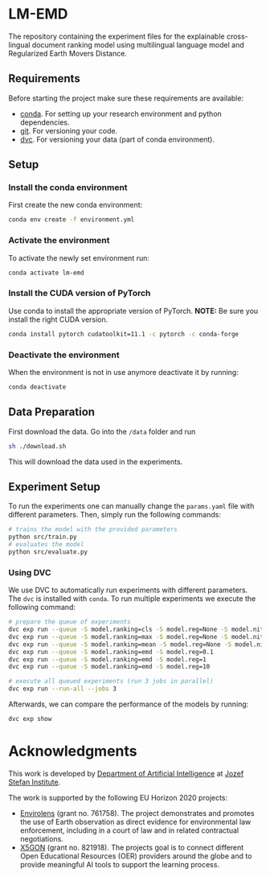 # LM-EMD
The repository containing the experiment files for the explainable
cross-lingual document ranking model using multilingual language model 
and Regularized Earth Movers Distance.


## Requirements
Before starting the project make sure these requirements are available:
- [conda][conda]. For setting up your research environment and python dependencies.
- [git][git]. For versioning your code.
- [dvc][dvc]. For versioning your data (part of conda environment).

## Setup

### Install the conda environment

First create the new conda environment:

```bash
conda env create -f environment.yml
```

### Activate the environment

To activate the newly set environment run:

```bash
conda activate lm-emd
```

### Install the CUDA version of PyTorch

Use conda to install the appropriate version of PyTorch. **NOTE:** Be
sure you install the right CUDA version.

```bash
conda install pytorch cudatoolkit=11.1 -c pytorch -c conda-forge
```

### Deactivate the environment

When the environment is not in use anymore deactivate it by running:

```bash
conda deactivate
```

## Data Preparation

First download the data. Go into the `/data` folder and run

```bash
sh ./download.sh
```

This will download the data used in the experiments.

## Experiment Setup

To run the experiments one can manually change the `params.yaml` file with
different parameters. Then, simply run the following commands:

```bash
# trains the model with the provided parameters
python src/train.py
# evaluates the model
python src/evaluate.py
```

### Using DVC

We use DVC to automatically run experiments with different parameters. The `dvc`
is installed with `conda`. To run multiple experiments we execute the following
command:

```bash
# prepare the queue of experiments
dvc exp run --queue -S model.ranking=cls -S model.reg=None -S model.nit=None
dvc exp run --queue -S model.ranking=max -S model.reg=None -S model.nit=None
dvc exp run --queue -S model.ranking=mean -S model.reg=None -S model.nit=None
dvc exp run --queue -S model.ranking=emd -S model.reg=0.1
dvc exp run --queue -S model.ranking=emd -S model.reg=1
dvc exp run --queue -S model.ranking=emd -S model.reg=10

# execute all queued experiments (run 3 jobs in parallel)
dvc exp run --run-all --jobs 3
```

Afterwards, we can compare the performance of the models by running:

```bash
dvc exp show
```

# Acknowledgments
This work is developed by [Department of Artificial Intelligence][ailab] at [Jozef Stefan Institute][ijs].

The work is supported by the following EU Horizon 2020 projects:
- [Envirolens][elens] (grant no. 761758). The project demonstrates and promotes the use of Earth observation as direct evidence for environmental law enforcement,
including in a court of law and in related contractual negotiations.
- [X5GON][x5gon] (grant no. 821918). The projects goal is to connect different Open Educational Resources (OER) providers around the globe and to provide meaningful
 AI tools to support the learning process.









[git]: https://git-scm.com/
[dvc]: https://dvc.org/
[conda]: https://docs.conda.io/en/latest/

[ailab]: http://ailab.ijs.si/
[ijs]: https://www.ijs.si/
[elens]: https://envirolens.eu/
[x5gon]: https://www.x5gon.org/
